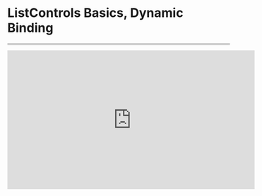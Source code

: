 ﻿# ListControls Basics, Dynamic Binding
---
<iframe width="560" height="315" src="https://www.youtube.com/embed/SeOM5oiKbDg" frameborder="0" allowfullscreen></iframe>